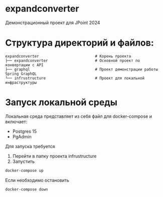 # expandconverter
Демонстрационный проект для JPoint 2024

# Структура директорий и файлов:
    expandconverter                         # Корень проекта
    ├── expandconverter                     # Основной проект по конвертации с API
    ├── graphql                             # Проект демонстрации работы Spring GraphQL
    └── infrustructure                      # Проект для локальной инфраструктуры

# Запуск локальной среды
Локальная среда представляет из себя файл для docker-compose и включает:
* Postgres 15
* PgAdmin

Для запуска требуется
1. Перейти в папку проекта infrustructure
2. Запустить
```cmd
docker-compose up
```
Если необходимо остановить
```cmd
docker-compose down
```